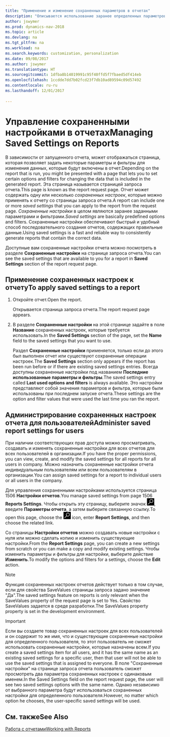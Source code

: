 ```yaml
---
title: "Применение и изменение сохраненных параметров в отчетах"
description: "Описывается использование заранее определенных параметров и фильтров для настройки отчета и формирования правильных данных."
author: jswymer
ms.prod: dynamics-nav-2018
ms.topic: article
ms.devlang: na
ms.tgt_pltfrm: na
ms.workload: na
ms.search.keywords: customization, personalization
ms.date: 09/08/2017
ms.author: jswymer
ms.translationtype: HT
ms.sourcegitcommit: 1dfba8b14019991c95f40ffd5f7fbaed5df414eb
ms.openlocfilehash: 1ccdde7dd7b02fcd23f7db10ad89594c09d57492
ms.contentlocale: ru-ru
ms.lasthandoff: 12/01/2017

---
```

# <a name="managing-saved-settings-on-reports"></a><span data-ttu-id="2133d-103">Управление сохраненными настройками в отчетах</span><span class="sxs-lookup"><span data-stu-id="2133d-103">Managing Saved Settings on Reports</span></span>
<span data-ttu-id="2133d-104">В зависимости от запущенного отчета, может отображаться страница, которая позволяет задать некоторые параметры и фильтры для изменения данных, которые будут включены в отчет.</span><span class="sxs-lookup"><span data-stu-id="2133d-104">Depending on the report that is run, you might be presented with a page that lets you to set certain options and filters for changing the data that is included in the generated report.</span></span> <span data-ttu-id="2133d-105">Эта страница называется страницей запроса отчета.</span><span class="sxs-lookup"><span data-stu-id="2133d-105">This page is known as the report request page.</span></span> <span data-ttu-id="2133d-106">Отчет может содержать одну или несколько *сохраненных настроек*, которые можно применять к отчету со страницы запроса отчета.</span><span class="sxs-lookup"><span data-stu-id="2133d-106">A report can include one or more *saved settings* that you can apply to the report from the request page.</span></span> <span data-ttu-id="2133d-107">*Сохраненные настройки* в целом являются заранее заданными параметрами и фильтрами.</span><span class="sxs-lookup"><span data-stu-id="2133d-107">*Saved settings* are basically predefined options and filters.</span></span> <span data-ttu-id="2133d-108">Сохраненные настройки обеспечивают быстрый и удобный способ последовательного создания отчетов, содержащих правильные данные.</span><span class="sxs-lookup"><span data-stu-id="2133d-108">Using saved settings is a fast and reliable way to consistently generate reports that contain the correct data.</span></span>

<span data-ttu-id="2133d-109">Доступные вам сохраненные настройки отчета можно посмотреть в разделе **Сохраненные настройки** на странице запроса отчета.</span><span class="sxs-lookup"><span data-stu-id="2133d-109">You can see the saved settings that are available to you for a report in **Saved Settings** section of the report request page.</span></span>  

## <a name="to-apply-saved-settings-to-a-report"></a><span data-ttu-id="2133d-110">Применение сохраненных настроек к отчету</span><span class="sxs-lookup"><span data-stu-id="2133d-110">To apply saved settings to a report</span></span>
1. <span data-ttu-id="2133d-111">Откройте отчет.</span><span class="sxs-lookup"><span data-stu-id="2133d-111">Open the report.</span></span>

   <span data-ttu-id="2133d-112">Открывается страница запроса отчета.</span><span class="sxs-lookup"><span data-stu-id="2133d-112">The report request page appears.</span></span>    
2. <span data-ttu-id="2133d-113">В разделе **Сохраненные настройки** на этой странице задайте в поле **Название** сохраненных настроек, которые требуется использовать.</span><span class="sxs-lookup"><span data-stu-id="2133d-113">In the **Saved Settings** section of the page, set the **Name** field  to the saved settings that you want to use.</span></span>

   <span data-ttu-id="2133d-114">Раздел **Сохраненные настройки** применяется, только если до этого был выполнен отчет или существуют сохраненные операции настроек.</span><span class="sxs-lookup"><span data-stu-id="2133d-114">The **Saved Settings** section only appears if the report has been run before or if there are existing saved settings entries.</span></span> <span data-ttu-id="2133d-115">Всегда доступны сохраненные настройки под названием **Последние использованные параметры и фильтры**.</span><span class="sxs-lookup"><span data-stu-id="2133d-115">The saved settings entry called **Last used options and filters** is always available.</span></span> <span data-ttu-id="2133d-116">Это настройки представляют собой значения параметров и фильтра, которые были использованы при последнем запуске отчета.</span><span class="sxs-lookup"><span data-stu-id="2133d-116">These settings are the option and filter values that were used the last time you ran the report.</span></span>

## <a name="administer-saved-report-settings-for-users"></a><span data-ttu-id="2133d-117">Администрирование сохраненных настроек отчета для пользователей</span><span class="sxs-lookup"><span data-stu-id="2133d-117">Administer saved report settings for users</span></span>
<span data-ttu-id="2133d-118">При наличии соответствующих прав доступа можно просматривать, создавать и изменять сохраненные настройки для всех отчетов для всех пользователей в организации.</span><span class="sxs-lookup"><span data-stu-id="2133d-118">If you have the proper permissions, you can view, create, and modify the saved settings for all reports for all users in company.</span></span> <span data-ttu-id="2133d-119">Можно назначить сохраненные настройки отчета индивидуальным пользователям или всем пользователям в организации.</span><span class="sxs-lookup"><span data-stu-id="2133d-119">You can assign saved settings for a report to individual users or all users in the company.</span></span>

<span data-ttu-id="2133d-120">Для управления сохраненными настройками используется страница 1506 **Настройки отчетов**.</span><span class="sxs-lookup"><span data-stu-id="2133d-120">You manage saved settings from page 1506 **Reports Settings**.</span></span> <span data-ttu-id="2133d-121">Чтобы открыть эту страницу, выберите значок ![Поиск страницы или отчета](media/ui-search/search_small.png "Значок поиска страницы или отчета"), введите **Параметры отчета**, а затем выберите связанную ссылку.</span><span class="sxs-lookup"><span data-stu-id="2133d-121">To open this page, choose the ![Search for Page or Report](media/ui-search/search_small.png "Search for Page or Report icon") icon, enter **Report Settings**, and then choose the related link.</span></span>

<span data-ttu-id="2133d-122">Со страницы **Настройки отчетов** можно создавать новые настройки с нуля или можно сделать копию и изменить существующие настройки.</span><span class="sxs-lookup"><span data-stu-id="2133d-122">From the **Report Settings** page, you can create a new settings from scratch or you can make a copy and modify existing settings.</span></span> <span data-ttu-id="2133d-123">Чтобы изменить параметры и фильтры для настройки, выберите действие **Изменить**.</span><span class="sxs-lookup"><span data-stu-id="2133d-123">To modify the options and filters for a settings, choose the **Edit** action.</span></span>

> [!NOTE]
> <span data-ttu-id="2133d-124">Функция сохраненных настроек отчетов действует только в том случае, если для свойства SaveValues страницы запроса задано значение "Да".</span><span class="sxs-lookup"><span data-stu-id="2133d-124">The saved settings feature on reports is only relevant when the SaveValues property of the request page is set to Yes.</span></span> <span data-ttu-id="2133d-125">Свойство SaveValues задается в среде разработки.</span><span class="sxs-lookup"><span data-stu-id="2133d-125">The SaveValues property property is set in the development environment.</span></span>  

> [!Important]
> <span data-ttu-id="2133d-126">Если вы создаете товар сохраненных настроек для всех пользователей и он содержит то же имя, что и существующие сохраненные настройки для определенного пользователя, то этот пользователь не сможет использовать сохраненные настройки, которые назначены всем.</span><span class="sxs-lookup"><span data-stu-id="2133d-126">If you create a saved settings item for all users, and it has the same name as an existing saved settings for a specific user, then that user will not be able to use the saved settings that is assigned to everyone.</span></span>  <span data-ttu-id="2133d-127">В поле "Сохраненные настройки" на странице запроса отчета пользователь сможет просмотреть два параметра сохраненных настроек с одинаковым именем.</span><span class="sxs-lookup"><span data-stu-id="2133d-127">In the Saved Settings field on the report request page, the user will see two saved settings options with the same name.</span></span> <span data-ttu-id="2133d-128">Однако независимо от выбранного параметра будут использоваться сохраненных настройки для определенного пользователя.</span><span class="sxs-lookup"><span data-stu-id="2133d-128">However, no matter which option he chooses, the user-specific saved settings will be used.</span></span>

## <a name="see-also"></a><span data-ttu-id="2133d-129">См. также</span><span class="sxs-lookup"><span data-stu-id="2133d-129">See Also</span></span>
[<span data-ttu-id="2133d-130">Работа с отчетами</span><span class="sxs-lookup"><span data-stu-id="2133d-130">Working with Reports</span></span>](ui-work-report.md)  

